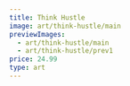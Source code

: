 ```yaml
---
title: Think Hustle
image: art/think-hustle/main
previewImages:
  - art/think-hustle/main
  - art/think-hustle/prev1
price: 24.99
type: art
---
```

